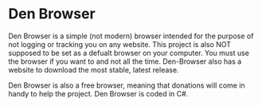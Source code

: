 # Den Browser

Den Browser is a simple (not modern) browser intended for the purpose of not logging or tracking you on any website. This project is also NOT supposed to be set as a defualt browser on your computer. You must use the browser if you want to and not all the time. Den-Browser also has a website to download the most stable, latest release. 

Den Browser is also a free browser, meaning that donations will come in handy to help the project. Den Browser is coded in C#.

